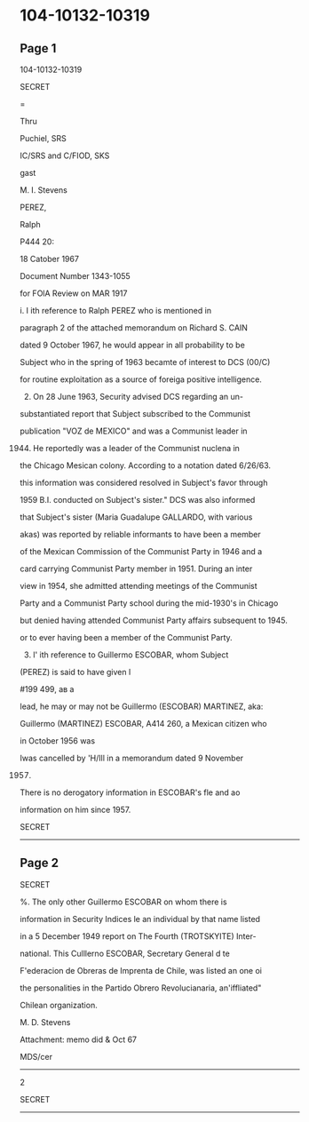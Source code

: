 # 104-10132-10319

## Page 1

104-10132-10319

SECRET

=

Thru

Puchiel, SRS

IC/SRS and C/FIOD, SKS

gast

M. I. Stevens

PEREZ,

Ralph

P444 20:

18 Catober 1967

Document Number 1343-1055

for FOlA Review on MAR 1917

i. I ith reference to Ralph PEREZ who is mentioned in

paragraph 2 of the attached memorandum on Richard S. CAIN

dated 9 October 1967, he would appear in all probability to be

Subject who in the spring of 1963 becamte of interest to DCS (00/C)

for routine exploitation as a source of foreiga positive intelligence.

2. On 28 June 1963, Security advised DCS regarding an un-

substantiated report that Subject subscribed to the Communist

publication "VOZ de MEXICO" and was a Communist leader in

1944. He reportedly was a leader of the Communist nuclena in

the Chicago Mesican colony. According to a notation dated 6/26/63.

this information was considered resolved in Subject's favor through

1959 B.I. conducted on Subject's sister." DCS was also informed

that Subject's sister (Maria Guadalupe GALLARDO, with various

akas) was reported by reliable informants to have been a member

of the Mexican Commission of the Communist Party in 1946 and a

card carrying Communist Party member in 1951. During an inter

view in 1954, she admitted attending meetings of the Communist

Party and a Communist Party school during the mid-1930's in Chicago

but denied having attended Communist Party affairs subsequent to 1945.

or to ever having been a member of the Communist Party.

3. l' ith reference to Guillermo ESCOBAR, whom Subject

(PEREZ) is said to have given l

#199 499, ав а

lead, he may or may not be Guillermo (ESCOBAR) MARTINEZ, aka:

Guillermo (MARTINEZ) ESCOBAR, A414 260, a Mexican citizen who

in October 1956 was

Iwas cancelled by 'H/Ill in a memorandum dated 9 November

1957.

There is no derogatory information in ESCOBAR's fle and ao

information on him since 1957.

SECRET

---

## Page 2

SECRET

%. The only other Guillermo ESCOBAR on whom there is

information in Security Indices le an individual by that name listed

in a 5 December 1949 report on The Fourth (TROTSKYITE) Inter-

national. This Culllerno ESCOBAR, Secretary General d te

F'ederacion de Obreras de Imprenta de Chile, was listed an one oi

the personalities in the Partido Obrero Revolucianaria, an'iffliated"

Chilean organization.

M. D. Stevens

Attachment: memo did & Oct 67

MDS/cer

-- -

2

SECRET

---

